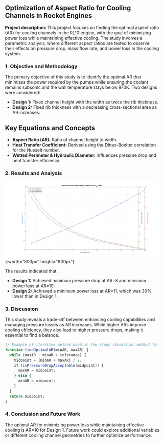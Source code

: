 ## Optimization of Aspect Ratio for Cooling Channels in Rocket Engines

**Project description:** This project focuses on finding the optimal aspect ratio (AR) for cooling channels in the RL10 engine, with the goal of minimizing power loss while maintaining effective cooling. The study involves a parametric analysis, where different aspect ratios are tested to observe their effects on pressure drop, mass flow rate, and power loss in the cooling system.

### 1. Objective and Methodology

The primary objective of this study is to identify the optimal AR that minimizes the power required by the pumps while ensuring the coolant remains subsonic and the wall temperature stays below 970K. Two designs were considered:
- **Design 1:** Fixed channel height with the width as twice the rib thickness.
- **Design 2:** Fixed rib thickness with a decreasing cross-sectional area as AR increases.

## Key Equations and Concepts
- **Aspect Ratio (AR):** Ratio of channel height to width.
- **Heat Transfer Coefficient:** Derived using the Dittus-Boelter correlation for the Nusselt number.
- **Wetted Perimeter & Hydraulic Diameter:** Influences pressure drop and heat transfer efficiency.

### 2. Results and Analysis

![Graphical Results](images/plot2.jpg){:width="800px" height="600px"}

The results indicated that:

- **Design 1:** Achieved minimum pressure drop at AR=8 and minimum power loss at AR=10.
- **Design 2:** Achieved a minimum power loss at AR=11, which was 30% lower than in Design 1.

### 3. Discussion

This study reveals a trade-off between enhancing cooling capabilities and managing pressure losses as AR increases. While higher ARs improve cooling efficiency, they also lead to higher pressure drops, making it essential to find a balance.

```javascript
// Example of iterative method used in the study (bisection method for pressure drop)
function findOptimalAR(minAR, maxAR) {
  while (maxAR - minAR > tolerance) {
    midpoint = (minAR + maxAR) / 2;
    if (isPressureDropAcceptable(midpoint)) {
      maxAR = midpoint;
    } else {
      minAR = midpoint;
    }
  }
  return midpoint;
}
```
### 4. Conclusion and Future Work
The optimal AR for minimizing power loss while maintaining effective cooling is AR=10 for Design 1. Future work could explore additional variables or different cooling channel geometries to further optimize performance.

